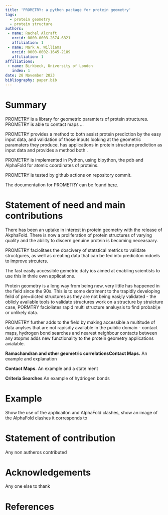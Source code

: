```yaml
---
title: 'PROMETRY: a python package for protein geometry'
tags:
  - protein geometry
  - protein structure  
authors:
 - name: Rachel Alcraft
   orcid: 0000-0003-2674-6321
   affiliation: 1
 - name: Mark A. Williams 
   orcid: 0000-0002-1645-2189
   affiliation: 1
affiliations:
 - name: Birkbeck, University of London
   index: 1 
date: 28 November 2023
bibliography: paper.bib
---
```


# Summary

PROMETRY is a library for geometric paramters of protein structures.
PROMETRY is able to contact maps ... 

PROMETRY provides a method to both assist protein prediction by the easy input data, and validation of those inputs looking at the geometric paramaters they produce.  has applications in protein structure prediction as input data and provides a method both .



PROMETRY is implemented in Python, using bipython, the pdb and AlphaFold for atomic coordinates of proteins. 

PROMETRY is tested by github actions on repository commit. 

The documentation for PROMETRY can be found [here]().


# Statement of need and main contributions

There has been an uptake in interest in protein geometry with the release of AkphaFold. There is now a proliferation of protein structures of varying quality and the ability to discern genuine protein is becoming neceasaary.

PROMETRY faciolitaes the doscivery of statstical metrics to validate structgures, as well as creating data that can be fed into prediciton mdoels to improve strcuters.

The fast easily accessible gemetric daty ios aimed at enabling scientists to use this in thnie own applications.

Protein geometry is a long way from being new, very little has happened in the field since the 90s. This is to some detriment to the trapidly developing feild of pre=dicted structures as they are not being easi;ly validated - the oblicly available tools to validate structures work on a structure by struicture case, PORMTRY facioliates rapid multi structure analuysis to find probabl;e or unlikely data.

PROMETRY further adds to the field by making accessible a multitude of data anylses that are not rapisdly available in the puiblic domain - contact maps, hydrogen bond searches and nearest neighbour contacts between any atopms adds new functionality to the protein geometry applications avialable.

**Ramachandran and other geometric correlationsContact Maps.**
An example and explanation

**Contact Maps.**
An example and a state ment 

**Criteria Searches**
An example of hydriogen bonds

# Example

Show the use of the applicaiton and AlphaFold clashes, show an image of the AlphaFold clashes it corresponds to

# Statement of contribution 

Any non autheros contributed

# Acknowledgements

Any one else to thank


# References
